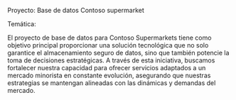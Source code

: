 Proyecto: Base de datos Contoso supermarket

Temática:

El proyecto de base de datos para Contoso Supermarkets tiene como objetivo principal 
proporcionar una solución tecnológica que no solo garantice el almacenamiento 
seguro de datos, sino que también potencie la toma de decisiones estratégicas. A 
través de esta iniciativa, buscamos fortalecer nuestra capacidad para ofrecer servicios 
adaptados a un mercado minorista en constante evolución, asegurando que nuestras 
estrategias se mantengan alineadas con las dinámicas y demandas del mercado.
